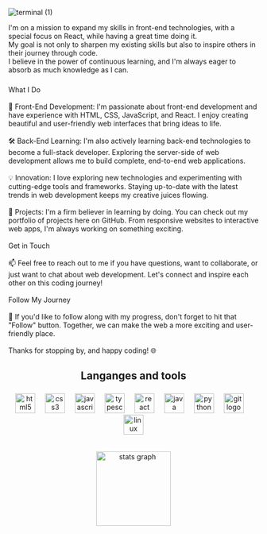 ![terminal (1)](https://github.com/sepicn/sepicn/assets/113134410/7bb91cea-16d5-4d34-bff7-149a95fad46a)


<p align="left">I'm on a mission to expand my skills in front-end technologies, with a special focus on React, while having a great time doing it. <br>My goal is not only to sharpen my existing skills but also to inspire others in their journey through code. <br>I believe in the power of continuous learning, and I'm always eager to absorb as much knowledge as I can.</p>

###

<p align="left">What I Do<br><br>🌟 Front-End Development: I'm passionate about front-end development and have experience with HTML, CSS, JavaScript, and React. I enjoy creating beautiful and user-friendly web interfaces that bring ideas to life.<br><br>🛠️ Back-End Learning: I'm also actively learning back-end technologies to become a full-stack developer. Exploring the server-side of web development allows me to build complete, end-to-end web applications.<br><br>💡 Innovation: I love exploring new technologies and experimenting with cutting-edge tools and frameworks. Staying up-to-date with the latest trends in web development keeps my creative juices flowing.<br><br>🔨 Projects: I'm a firm believer in learning by doing. You can check out my portfolio of projects here on GitHub. From responsive websites to interactive web apps, I'm always working on something exciting.<br><br>Get in Touch<br><br>📫 Feel free to reach out to me if you have questions, want to collaborate, or just want to chat about web development. Let's connect and inspire each other on this coding journey!<br><br>Follow My Journey<br><br>🚀 If you'd like to follow along with my progress, don't forget to hit that "Follow" button. Together, we can make the web a more exciting and user-friendly place.<br><br>Thanks for stopping by, and happy coding! 🌐</p>

###

<h2 align="center">Langanges and tools</h2>

###

<div align="center">
  <img src="https://cdn.jsdelivr.net/gh/devicons/devicon/icons/html5/html5-plain.svg" height="40" alt="html5 logo"  />
  <img width="12" />
  <img src="https://cdn.jsdelivr.net/gh/devicons/devicon/icons/css3/css3-plain.svg" height="40" alt="css3 logo"  />
  <img width="12" />
  <img src="https://cdn.jsdelivr.net/gh/devicons/devicon/icons/javascript/javascript-plain.svg" height="40" alt="javascript logo"  />
  <img width="12" />
  <img src="https://cdn.jsdelivr.net/gh/devicons/devicon/icons/typescript/typescript-plain.svg" height="40" alt="typescript logo"  />
  <img width="12" />
  <img src="https://cdn.jsdelivr.net/gh/devicons/devicon/icons/react/react-original.svg" height="40" alt="react logo"  />
  <img width="12" />
  <img src="https://cdn.jsdelivr.net/gh/devicons/devicon/icons/java/java-original.svg" height="40" alt="java logo"  />
  <img width="12" />
  <img src="https://cdn.jsdelivr.net/gh/devicons/devicon/icons/python/python-original.svg" height="40" alt="python logo"  />
  <img width="12" />
  <img src="https://cdn.jsdelivr.net/gh/devicons/devicon/icons/git/git-original.svg" height="40" alt="git logo"  />
  <img width="12" />
  <img src="https://cdn.jsdelivr.net/gh/devicons/devicon/icons/linux/linux-original.svg" height="40" alt="linux logo"  />
</div>

<br/>
<br/>


<div align="center">
  <img src="https://github-readme-stats.vercel.app/api?username=sepicn&hide_title=false&hide_rank=false&show_icons=true&include_all_commits=true&count_private=true&disable_animations=false&theme=github_dark&locale=en&hide_border=false&order=1&custom_title=Stats" height="150" alt="stats graph"  />
</div>

###
